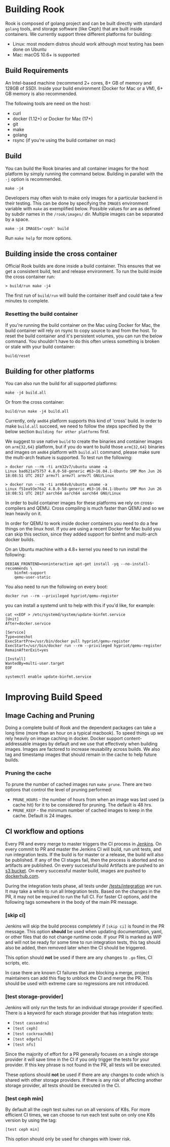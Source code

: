# Building Rook

Rook is composed of golang project and can be built directly with standard `golang` tools,
and storage software (like Ceph) that are built inside containers. We currently support
three different platforms for building:

  * Linux: most modern distros should work although most testing has been done on Ubuntu
  * Mac: macOS 10.6+ is supported

## Build Requirements

An Intel-based machine (recommend 2+ cores, 8+ GB of memory and 128GB of SSD). Inside your build environment (Docker for Mac or a VM), 6+ GB memory is also recommended.

The following tools are need on the host:
  - curl
  - docker (1.12+) or Docker for Mac (17+)
  - git
  - make
  - golang
  - rsync (if you're using the build container on mac)

## Build

You can build the Rook binaries and all container images for the host platform by simply running the
command below. Building in parallel with the `-j` option is recommended.

```
make -j4
```

Developers may often wish to make only images for a particular backend in their testing. This can
be done by specifying the `IMAGES` environment variable with `make` as exemplified below. Possible
values for are as defined by subdir names in the `/rook/images/` dir. Multiple images can be separated by a space.

```
make -j4 IMAGES='ceph' build
```

Run `make help` for more options.

## Building inside the cross container

Official Rook builds are done inside a build container. This ensures that we get a consistent build, test and release environment. To run the build inside the cross container run:

```
> build/run make -j4
```

The first run of `build/run` will build the container itself and could take a few
minutes to complete.

### Resetting the build container

If you're running the build container on the Mac using Docker for Mac, the build
container will rely on rsync to copy source to and from the host. To reset the build container and it's persistent volumes, you can run the below command. You shouldn't have to do this often unless something is broken or stale with your build container:

```
build/reset
```

## Building for other platforms

You can also run the build for all supported platforms:

```
make -j4 build.all
```

Or from the cross container:

```
build/run make -j4 build.all
```

Currently, only `amd64` platform supports this kind of 'cross' build. In order to make `build.all`
succeed, we need to follow the steps specified by the below section `Building for other platforms`
first.

We suggest to use native `build` to create the binaries and container images on `arm{32,64}`
platform, but if you do want to build those `arm{32,64}` binaries and images on `amd64` platform
with `build.all` command, please make sure the multi-arch feature is supported. To test run the
following:

```
> docker run --rm -ti arm32v7/ubuntu uname -a
Linux bad621a75757 4.8.0-58-generic #63~16.04.1-Ubuntu SMP Mon Jun 26 18:08:51 UTC 2017 armv7l armv7l armv7l GNU/Linux

> docker run --rm -ti arm64v8/ubuntu uname -a
Linux f51ea93e76a2 4.8.0-58-generic #63~16.04.1-Ubuntu SMP Mon Jun 26 18:08:51 UTC 2017 aarch64 aarch64 aarch64 GNU/Linux
```

In order to build container images for these platforms we rely on cross-compilers and QEMU. Cross compiling is much faster than QEMU and so we lean heavily on it.

In order for QEMU to work inside docker containers you need to do a few things on
the linux host. If you are using a recent Docker for Mac build you can skip this section, since they added support for binfmt and multi-arch docker builds.

On an Ubuntu machine with a 4.8+ kernel you need to run install the following:

```
DEBIAN_FRONTEND=noninteractive apt-get install -yq --no-install-recommends \
    binfmt-support
    qemu-user-static
```

You also need to run the following on every boot:

```
docker run --rm --privileged hypriot/qemu-register
```

you can install a systemd unit to help with this if you'd like, for example:

```
cat <<EOF > /etc/systemd/system/update-binfmt.service
[Unit]
After=docker.service

[Service]
Type=oneshot
ExecStartPre=/usr/bin/docker pull hypriot/qemu-register
ExecStart=/usr/bin/docker run --rm --privileged hypriot/qemu-register
RemainAfterExit=yes

[Install]
WantedBy=multi-user.target
EOF

systemctl enable update-binfmt.service
```

# Improving Build Speed

## Image Caching and Pruning

Doing a complete build of Rook and the dependent packages can take a long time (more than an hour on a typical macbook). To speed things up we rely heavily on image caching in docker. Docker support content-addressable images by default and we use that effectively when building images. Images are factored to increase reusability across builds. We also tag and timestamp images that should remain in the cache to help future builds.

### Pruning the cache

To prune the number of cached images run `make prune`. There are two options that control the level of pruning performed:

- `PRUNE_HOURS` - the number of hours from when an image was last used (a cache hit) for it to be considered for pruning. The default is 48 hrs.
- `PRUNE_KEEP` - the minimum number of cached images to keep in the cache. Default is 24 images.

## CI workflow and options

Every PR and every merge to master triggers the CI process in [Jenkins](http://jenkins.rook.io).
On every commit to PR and master the Jenkins CI will build, run unit tests, and run integration tests.
If the build is for master or a release, the build will also be published.
If any of the CI stages fail, then the process is aborted and no artifacts are published.
On every successful build Artifacts are pushed to an [s3 bucket](https://release.rook.io/). On every successful master build,
images are pushed to [dockerhub.com](https://cloud.docker.com/u/rook/repository/list).

During the integration tests phase, all tests under [/tests/integration](/tests/integration) are run.
It may take a while to run all Integration tests. Based on the changes in the PR, it may not be required to run the full CI.
For faster CI options, add the following tags somewhere in the body of the main PR message.

### [skip ci]

Jenkins will skip the build process completely if `[skip ci]` is found in the PR message.
This option **should** be used when updating documentation, yaml, or other files that
do not change runtime code. If your PR is marked as WIP and will not be ready for some time to run integration tests,
this tag should also be added, then removed later when the CI should be triggered.

This option should **not** be used if there are any changes to `.go` files, CI scripts, etc.

In case there are known CI failures that are blocking a merge, project maintainers can add this flag
to unblock the CI and merge the PR. This should be used with extreme care so regressions are not introduced.

### [test storage-provider]

Jenkins will only run the tests for an individual storage provider if specified. There is a keyword for each
storage provider that has integration tests:
- `[test cassandra]`
- `[test ceph]`
- `[test cockroachdb]`
- `[test edgefs]`
- `[test nfs]`

Since the majority of effort for a PR generally focuses on a single storage provider it will save time
in the CI if you only trigger the tests for your provider. If this key phrase is not found in the PR,
all tests will be executed.

These options should **not** be used if there are any changes to code which is shared with other
storage providers. If there is any risk of affecting another storage provider, all tests should
be executed in the CI.

### [test ceph min]

By default all the ceph test suites run on all versions of K8s. For more efficient
CI times, we can choose to run each test suite on only one K8s version by using the tag:
```
[test ceph min]
```

This option should only be used for changes with lower risk.
